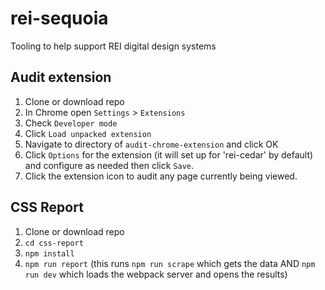 # rei-sequoia
Tooling to help support REI digital design systems

## Audit extension
1. Clone or download repo
2. In Chrome open ``Settings`` > ``Extensions``
3. Check ``Developer mode``
4. Click ``Load unpacked extension``
5. Navigate to directory of ``audit-chrome-extension`` and click OK
7. Click ``Options`` for the extension (it will set up for 'rei-cedar' by default) and configure as needed then click ``Save``.
8. Click the extension icon to audit any page currently being viewed.

## CSS Report
1. Clone or download repo
2. ``cd css-report``
3. ``npm install``
4. ``npm run report`` (this runs ``npm run scrape`` which gets the data AND ``npm run dev`` which loads the webpack server and opens the results)
